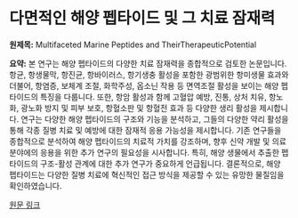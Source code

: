 # 다면적인 해양 펩타이드 및 그 치료 잠재력

**원제목:** Multifaceted Marine Peptides and TheirTherapeuticPotential

**요약:** 본 연구는 해양 펩타이드의 다양한 치료 잠재력을 종합적으로 검토한 논문입니다. 항균, 항생물막, 항진균, 항바이러스, 항기생충 활성을 포함한 광범위한 항미생물 효과와 더불어, 항염증, 보체계 조절, 화학주성, 옵소닌 작용 등 면역조절 활성을 보이는 해양 펩타이드의 특징을 다룹니다.  또한, 항암 활성과 함께 고혈압 예방, 진통, 상처 치유, 항노화, 광노화 방지 및 피부 보호, 항혈소판 및 항혈전 효과 등 다양한 생리 활성을 제시합니다.  연구는 다양한 해양 펩타이드의 구조와 기능을 분석하고,  그들의 다양한 약리 활성을 통해  각종 질병 치료 및 예방에 대한 잠재적 응용 가능성을 제시합니다.  기존 연구들을 종합적으로 분석하여 해양 펩타이드의 치료적 가치를 강조하며, 향후 신약 개발 및 의료 분야에의 응용을 위한 추가 연구의 필요성을 시사합니다.  특히,  해양 생물에서 추출한 펩타이드의 구조-활성 관계에 대한 추가 연구가 중요하게 언급됩니다.  결론적으로, 해양 펩타이드는 다양한 질병 치료에 혁신적인 접근 방식을 제공할 수 있는 유망한 물질임을 확인하였습니다.

[원문 링크](https://www.mdpi.com/1660-3397/23/7/288)
